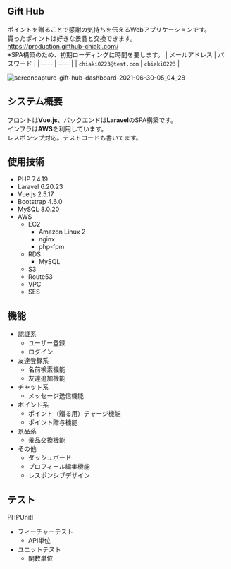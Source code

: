 ## Gift Hub
ポイントを贈ることで感謝の気持ちを伝えるWebアプリケーションです。  
貰ったポイントは好きな景品と交換できます。  
https://production.gifthub-chiaki.com/  
※SPA構築のため、初期ローディングに時間を要します。
| メールアドレス | パスワード |
| ---- | ---- |
| `chiaki0223@test.com` | `chiaki0223` |

![screencapture-gift-hub-dashboard-2021-06-30-05_04_28](https://user-images.githubusercontent.com/53390190/123860582-0c848a80-d961-11eb-98ee-eacc04a30cd6.png)

## システム概要
フロントは**Vue.js**、バックエンドは**Laravel**のSPA構築です。  
インフラは**AWS**を利用しています。  
レスポンシブ対応。テストコードも書いてます。  

## 使用技術
- PHP 7.4.19
- Laravel 6.20.23
- Vue.js 2.5.17
- Bootstrap 4.6.0
- MySQL 8.0.20
- AWS
    - EC2
        - Amazon Linux 2
        - nginx
        - php-fpm
    - RDS
        - MySQL
    - S3
    - Route53
    - VPC
    - SES

## 機能
- 認証系
    - ユーザー登録
    - ログイン
- 友達登録系
    - 名前検索機能
    - 友達追加機能
- チャット系
    - メッセージ送信機能
- ポイント系
    - ポイント（贈る用）チャージ機能
    - ポイント贈与機能
- 景品系
    - 景品交換機能
- その他
    - ダッシュボード
    - プロフィール編集機能
    - レスポンシブデザイン

## テスト
PHPUnitl
- フィーチャーテスト
    - API単位
- ユニットテスト
    - 関数単位

